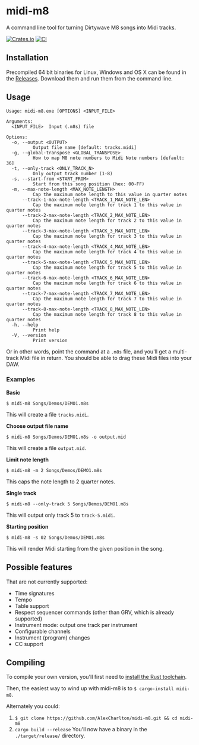 # midi-m8
A command line tool for turning Dirtywave M8 songs into Midi tracks.

[![Crates.io](https://img.shields.io/crates/v/midi-m8)](https://crates.io/crates/midi-m8)
[![CI](https://github.com/AlexCharlton/midi-m8/actions/workflows/ci.yml/badge.svg)](https://github.com/AlexCharlton/midi-m8/actions/workflows/ci.yml)

## Installation
Precompiled 64 bit binaries for Linux, Windows and OS X can be found in the [Releases](https://github.com/AlexCharlton/midi-m8/releases/latest). Download them and run them from the command line.

## Usage
```
Usage: midi-m8.exe [OPTIONS] <INPUT_FILE>

Arguments:
  <INPUT_FILE>  Input (.m8s) file

Options:
  -o, --output <OUTPUT>
          Output file name [default: tracks.midi]
  -g, --global-transpose <GLOBAL_TRANSPOSE>
          How to map M8 note numbers to Midi Note numbers [default: 36]
  -t, --only-track <ONLY_TRACK_N>
          Only output track number (1-8)
  -s, --start-from <START_FROM>
          Start from this song position (hex: 00-FF)
  -m, --max-note-length <MAX_NOTE_LENGTH>
          Cap the maximum note length to this value in quarter notes
      --track-1-max-note-length <TRACK_1_MAX_NOTE_LEN>
          Cap the maximum note length for track 1 to this value in quarter notes
      --track-2-max-note-length <TRACK_2_MAX_NOTE_LEN>
          Cap the maximum note length for track 2 to this value in quarter notes
      --track-3-max-note-length <TRACK_3_MAX_NOTE_LEN>
          Cap the maximum note length for track 3 to this value in quarter notes
      --track-4-max-note-length <TRACK_4_MAX_NOTE_LEN>
          Cap the maximum note length for track 4 to this value in quarter notes
      --track-5-max-note-length <TRACK_5_MAX_NOTE_LEN>
          Cap the maximum note length for track 5 to this value in quarter notes
      --track-6-max-note-length <TRACK_6_MAX_NOTE_LEN>
          Cap the maximum note length for track 6 to this value in quarter notes
      --track-7-max-note-length <TRACK_7_MAX_NOTE_LEN>
          Cap the maximum note length for track 7 to this value in quarter notes
      --track-8-max-note-length <TRACK_8_MAX_NOTE_LEN>
          Cap the maximum note length for track 8 to this value in quarter notes
  -h, --help
          Print help
  -V, --version
          Print version
```

Or in other words, point the command at a `.m8s` file, and you'll get a multi-track Midi file in return. You should be able to drag these Midi files into your DAW.

### Examples
**Basic**
```
$ midi-m8 Songs/Demos/DEMO1.m8s
```
This will create a file `tracks.midi`.

**Choose output file name**
```
$ midi-m8 Songs/Demos/DEMO1.m8s -o output.mid
```
This will create a file `output.mid`.

**Limit note length**
```
$ midi-m8 -m 2 Songs/Demos/DEMO1.m8s
```
This caps the note length to 2 quarter notes.

**Single track**
```
$ midi-m8 --only-track 5 Songs/Demos/DEMO1.m8s
```
This will output only track 5 to `track-5.midi`.

**Starting position**
```
$ midi-m8 -s 02 Songs/Demos/DEMO1.m8s
```
This will render Midi starting from the given position in the song.


## Possible features
That are not currently supported:
- Time signatures
- Tempo
- Table support
- Respect sequencer commands (other than GRV, which is already supported)
- Instrument mode: output one track per instrument
- Configurable channels
- Instrument (program) changes
- CC support

## Compiling
To compile your own version, you'll first need to [install the Rust toolchain](https://rustup.rs/).

Then, the easiest way to wind up with midi-m8 is to `$ cargo-install midi-m8`.

Alternately you could:
1. `$ git clone https://github.com/AlexCharlton/midi-m8.git && cd midi-m8`
2. `cargo build --release`
You'll now have a binary in the `./target/release/` directory.

